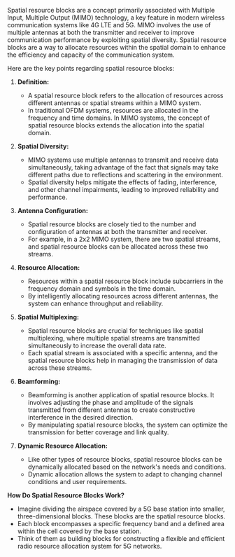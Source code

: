Spatial resource blocks are a concept primarily associated with Multiple Input, Multiple Output (MIMO) technology, a key feature in modern wireless communication systems like 4G LTE and 5G. MIMO involves the use of multiple antennas at both the transmitter and receiver to improve communication performance by exploiting spatial diversity. Spatial resource blocks are a way to allocate resources within the spatial domain to enhance the efficiency and capacity of the communication system.

Here are the key points regarding spatial resource blocks:

1. **Definition:**
   - A spatial resource block refers to the allocation of resources across different antennas or spatial streams within a MIMO system.
   - In traditional OFDM systems, resources are allocated in the frequency and time domains. In MIMO systems, the concept of spatial resource blocks extends the allocation into the spatial domain.

2. **Spatial Diversity:**
   - MIMO systems use multiple antennas to transmit and receive data simultaneously, taking advantage of the fact that signals may take different paths due to reflections and scattering in the environment.
   - Spatial diversity helps mitigate the effects of fading, interference, and other channel impairments, leading to improved reliability and performance.

3. **Antenna Configuration:**
   - Spatial resource blocks are closely tied to the number and configuration of antennas at both the transmitter and receiver.
   - For example, in a 2x2 MIMO system, there are two spatial streams, and spatial resource blocks can be allocated across these two streams.

4. **Resource Allocation:**
   - Resources within a spatial resource block include subcarriers in the frequency domain and symbols in the time domain.
   - By intelligently allocating resources across different antennas, the system can enhance throughput and reliability.

5. **Spatial Multiplexing:**
   - Spatial resource blocks are crucial for techniques like spatial multiplexing, where multiple spatial streams are transmitted simultaneously to increase the overall data rate.
   - Each spatial stream is associated with a specific antenna, and the spatial resource blocks help in managing the transmission of data across these streams.

6. **Beamforming:**
   - Beamforming is another application of spatial resource blocks. It involves adjusting the phase and amplitude of the signals transmitted from different antennas to create constructive interference in the desired direction.
   - By manipulating spatial resource blocks, the system can optimize the transmission for better coverage and link quality.

7. **Dynamic Resource Allocation:**
   - Like other types of resource blocks, spatial resource blocks can be dynamically allocated based on the network's needs and conditions.
   - Dynamic allocation allows the system to adapt to changing channel conditions and user requirements.

**How Do Spatial Resource Blocks Work?**

-   Imagine dividing the airspace covered by a 5G base station into smaller, three-dimensional blocks. These blocks are the spatial resource blocks.
-   Each block encompasses a specific frequency band and a defined area within the cell covered by the base station.
-   Think of them as building blocks for constructing a flexible and efficient radio resource allocation system for 5G networks.
